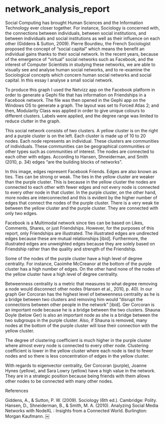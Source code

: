 network_analysis_report
=======================
Social Computing has brought Human Sciences and the Information Technology ever closer together. For instance, Sociology is concerned with, the connections between individuals, between social institutions, and between individuals and social institutions as well as their influence on each other (Giddens & Sutton, 2009). Pierre Bourdieu, the French Sociologist proposed the concept of “social capital” which means the benefit an individual gains thanks to their social network. In the recent years, because of the emergence of “virtual” social networks such as Facebook, and the interest of Computer Scientists in studying these networks, we are able to visually see and analyse human social networks, and to re-examine the Sociological concepts which concern human social networks and social capital. In this essay I analyse a small social network.  
 
To produce this graph I used the Netvizz app on the Facebook platform in order to generate a Gephi file that has information on Friendships in a Facebook network. The file was then opened in the Gephi app on the Windows OS to generate a graph. The layout was set to Forced Atlas 2; and then, Modularity Class was applied in order to give unique colours to different clusters. Labels were applied, and the degree range was limited to reduce clutter in the graph.  
 
This social network consists of two clusters. A yellow cluster is on the right and a purple cluster is on the left. Each cluster is made up of 10 to 20 nodes. Each node represents an individual. These clusters are communities of individuals. These communities can be geographical communities or other types such as communities of interest. The nodes are connected to each other with edges. According to Hansen, Shneiderman, and Smith (2010, p. 34) edges “are the building blocks of networks”. 
 
In this image, edges represent Facebook Friends. Edges are also known as ties. Ties can be strong or weak. The ties in the yellow cluster are weaker than the purple cluster. This is because in the yellow cluster the nodes are connected to each other with fewer edges and not every node is connected to every other node in that cluster. In the purple cluster, on the other hand, more nodes are interconnected and this is evident by the higher number of edges that connect the nodes of the purple cluster. There is a very weak tie between the yellow cluster and the purple cluster. They are connected with only two edges.  
 
Facebook is a Multimodal network since ties can be based on Likes, Comments, Shares, or just Friendships. However, for the purposes of this report, only Friendships are illustrated. The illustrated edges are undirected edges because these are mutual relationships [ibid]. Furthermore, the illustrated edges are unweighted edges because they are solely based on Friendship rather than the quality and strength of the Friendship. 
 
Some of the nodes of the purple cluster have a high level of degree centrality. For instance, Caoimhe McCreanor at the bottom of the purple cluster has a high number of edges. On the other hand none of the nodes of the yellow cluster have a high level of degree centrality.  
 
Betweenness centrality is a metric that measures to what degree removing a node would disconnect other nodes (Hansen et al., 2010, p. 40). In our graph Ger Corcoran has the highest level of betweenness centrality as he is a bridge between two clusters and removing him would “disrupt the connections between other people in the network” [ibid]. Ger Corcoran is an important node because he is a bridge between the two clusters. Shauna Doyle (below Ger) is also an important node as she is a bridge between the two subgroups in the purple cluster. Also, if Shauna is removed, many nodes at the bottom of the purple cluster will lose their connection with the yellow cluster. 
 
 
 
The degree of clustering coefficient is much higher in the purple cluster where almost every node is connected to every other node. Clustering coefficient is lower in the yellow cluster where each node is tied to fewer nodes and so there is less concentration of edges in the yellow cluster. 
 
With regards to eigenvector centrality, Ger Corcoran (purple), Joanne Hynes (yellow), and Sara Lowry (yellow) have a high value in the network. They are in a strategic position because being friends with them allows other nodes to be connected with many other nodes.  
 
 
 
 
References 
 
Giddens, A., & Sutton, P. W. (2009). Sociology (6th ed.). Cambridge: Polity. 
Hansen, D., Shneiderman, B., & Smith, M. A. (2010). Analyzing Social Media Networks with NodeXL : Insights from a Connected World. Burlington: Morgan Kaufmann. 
￼ 
